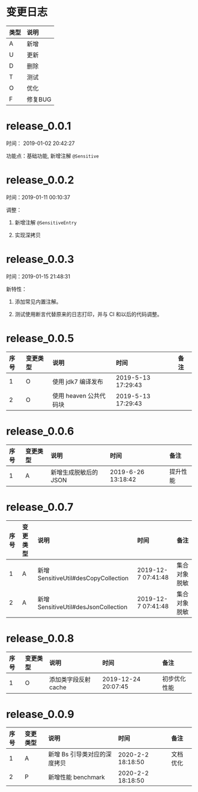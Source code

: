 # 变更日志

| 类型 | 说明 |
|:----|:----|
| A | 新增 |
| U | 更新 |
| D | 删除 |
| T | 测试 |
| O | 优化 |
| F | 修复BUG |

# release_0.0.1

时间： 2019-01-02 20:42:27

功能点：基础功能, 新增注解 `@Sensitive`


# release_0.0.2

时间：2019-01-11 00:10:37

调整：

1. 新增注解 `@SensitiveEntry`

2. 实现深拷贝

# release_0.0.3

时间：2019-01-15 21:48:31

新特性：

1. 添加常见内置注解。

2. 测试使用断言代替原来的日志打印，并与 CI 和以后的代码调整。

# release_0.0.5

| 序号 | 变更类型 | 说明 | 时间 | 备注 |
|:---|:---|:---|:---|:--|
| 1 | O | 使用 jdk7 编译发布 | 2019-5-13 17:29:43 | |
| 2 | O | 使用 heaven 公共代码块 | 2019-5-13 17:29:43 | |

# release_0.0.6

| 序号 | 变更类型 | 说明 | 时间 | 备注 |
|:---|:---|:---|:---|:--|
| 1 | A | 新增生成脱敏后的 JSON | 2019-6-26 13:18:42 | 提升性能 |

# release_0.0.7

| 序号 | 变更类型 | 说明 | 时间 | 备注 |
|:---|:---|:---|:---|:--|
| 1 | A | 新增 SensitiveUtil#desCopyCollection | 2019-12-7 07:41:48 | 集合对象脱敏 |
| 2 | A | 新增 SensitiveUtil#desJsonCollection | 2019-12-7 07:41:48 | 集合对象脱敏 |

# release_0.0.8

| 序号 | 变更类型 | 说明 | 时间 | 备注 |
|:---|:---|:---|:---|:--|
| 1 | O | 添加类字段反射 cache | 2019-12-24 20:07:45 | 初步优化性能 |

# release_0.0.9

| 序号 | 变更类型 | 说明 | 时间 | 备注 |
|:---|:---|:---|:---|:--|
| 1 | A | 新增 Bs 引导类对应的深度拷贝 | 2020-2-2 18:18:50 | 文档优化 |
| 2 | P | 新增性能 benchmark  | 2020-2-2 18:18:50 | |
